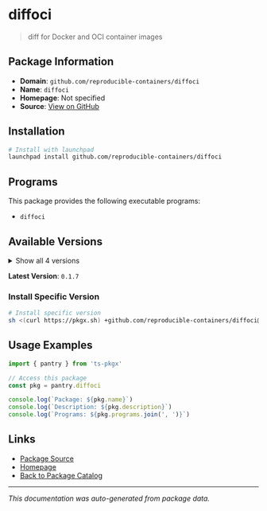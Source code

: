 # diffoci

> diff for Docker and OCI container images

## Package Information

- **Domain**: `github.com/reproducible-containers/diffoci`
- **Name**: `diffoci`
- **Homepage**: Not specified
- **Source**: [View on GitHub](https://github.com/pkgxdev/pantry/tree/main/projects/github.com/reproducible-containers/diffoci/package.yml)

## Installation

```bash
# Install with launchpad
launchpad install github.com/reproducible-containers/diffoci
```

## Programs

This package provides the following executable programs:

- `diffoci`

## Available Versions

<details>
<summary>Show all 4 versions</summary>

- `0.1.7`, `0.1.6`, `0.1.5`, `0.1.4`

</details>

**Latest Version**: `0.1.7`

### Install Specific Version

```bash
# Install specific version
sh <(curl https://pkgx.sh) +github.com/reproducible-containers/diffoci@0.1.7 -- $SHELL -i
```

## Usage Examples

```typescript
import { pantry } from 'ts-pkgx'

// Access this package
const pkg = pantry.diffoci

console.log(`Package: ${pkg.name}`)
console.log(`Description: ${pkg.description}`)
console.log(`Programs: ${pkg.programs.join(', ')}`)
```

## Links

- [Package Source](https://github.com/pkgxdev/pantry/tree/main/projects/github.com/reproducible-containers/diffoci/package.yml)
- [Homepage](#)
- [Back to Package Catalog](../../../package-catalog.md)

---

*This documentation was auto-generated from package data.*
